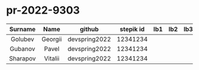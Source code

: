 # pr-2022-9303

| Surname | Name | github | stepik id | lb1 | lb2 | lb3 | cw |
|:---------:|:------:|:----------:|:--------:|:-:|:-:|:-:|:-:|
| Golubev | Georgii | devspring2022 | 12341234 |  |  |  |  |
| Gubanov | Pavel | devspring2022 | 12341234 |  |  |  |  |
| Sharapov | Vitalii | devspring2022 | 12341234 |  |  |  |  |
